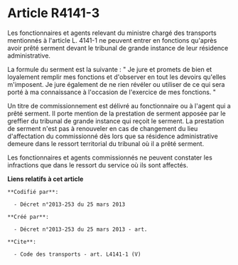# Article R4141-3

Les fonctionnaires et agents relevant du ministre chargé des transports mentionnés à l'article L. 4141-1 ne peuvent entrer en
fonctions qu'après avoir prêté serment devant le tribunal de grande instance de leur résidence administrative. 

La formule du serment est la suivante : " Je jure et promets de bien et loyalement remplir mes fonctions et d'observer en
tout les devoirs qu'elles m'imposent. Je jure également de ne rien révéler ou utiliser de ce qui sera porté à ma connaissance
à l'occasion de l'exercice de mes fonctions. " 

Un titre de commissionnement est délivré au fonctionnaire ou à l'agent qui a prêté serment. Il porte mention de la prestation
de serment apposée par le greffier du tribunal de grande instance qui reçoit le serment. La prestation de serment n'est pas à
renouveler en cas de changement du lieu d'affectation du commissionné dès lors que sa résidence administrative demeure dans
le ressort territorial du tribunal où il a prêté serment. 

Les fonctionnaires et agents commissionnés ne peuvent constater les infractions que dans le ressort du service où ils sont
affectés.

**Liens relatifs à cet article**

	**Codifié par**:

	  - Décret n°2013-253 du 25 mars 2013

	**Créé par**:

	  - Décret n°2013-253 du 25 mars 2013 - art.

	**Cite**:

	  - Code des transports - art. L4141-1 (V)
